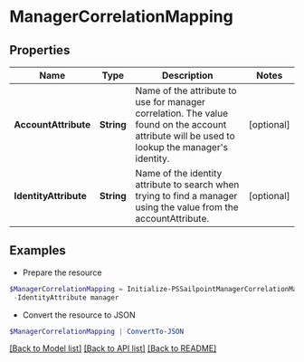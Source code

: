 # ManagerCorrelationMapping
## Properties

Name | Type | Description | Notes
------------ | ------------- | ------------- | -------------
**AccountAttribute** | **String** | Name of the attribute to use for manager correlation. The value found on the account attribute will be used to lookup the manager&#39;s identity. | [optional] 
**IdentityAttribute** | **String** | Name of the identity attribute to search when trying to find a manager using the value from the accountAttribute. | [optional] 

## Examples

- Prepare the resource
```powershell
$ManagerCorrelationMapping = Initialize-PSSailpointManagerCorrelationMapping  -AccountAttribute manager `
 -IdentityAttribute manager
```

- Convert the resource to JSON
```powershell
$ManagerCorrelationMapping | ConvertTo-JSON
```

[[Back to Model list]](../README.md#documentation-for-models) [[Back to API list]](../README.md#documentation-for-api-endpoints) [[Back to README]](../README.md)

